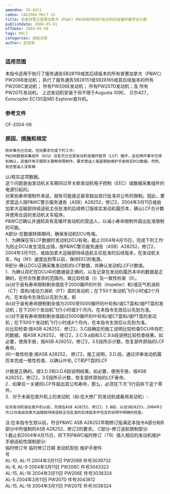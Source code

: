 ```yaml
---
amendno: 39-4411  
cadno: CAD2004-MULT-15  
title: 检查并更正普惠加拿大（P&WC）PW206和PW207发动机的低循环疲劳合计数  
publishdate: 2004-05-01  
effdate: 2004-05-08  
tags: MULT  
categories: 民航总局  
author: 赵亚艳  
---
```

  
### 适用范围  
本指令适用于执行了服务通告SB28119或其后续版本的所有普惠加拿大（P&WC）PW206B发动机；
执行了服务通告SB28151或SB28165或其后续版本的所有PW206C发动机；
所有PW206E发动机；
所有PW207D发动机；及
所有PW207E发动机。
上述发动机安装于但不限于Augusta 109E、 贝尔427，Eurocopter EC135及MD Explorer直升机。  
  
<!--more-->  
### 参考文件  
CF-2004-06  
  
### 原因、措施和规定  
    除非事先已完成，否则要求完成下列工作:  
    PW206数据采集组件（DCU）没有充分记录发动机低循环疲劳（LCF）循环，这在两件事中已得到确认，该循环用于跟踪关键寿命限制件。要求营运人每星期按维护手册核实DCU数据。然而，有些营运人没有确  
        
认/核实这项数据。  
    这个问题是由发动机关车期间过早关断发动机电子控制（EEC）或数据采集组件的电源引起的。  
    对某些寿命限制件来说，就有可能接近甚至超出现行批准并公布的限制。因此，要求营运人按P&WC警示服务通告（ASB）A28252，修订2，2004年3月11日或由加拿大运输部持续适航主任批准的后续修订版核实发动机履历本，确认LCF合计数并使用合适的发动机关车程序。  
    P&WC已确认并通知具有高循环发动机的营运人，以减小寿命限制件超出批准限制的可能。  
A部分-在数据转换期间，确保发动机DCU有电。  
1．为确保在写LCF数据时发动机DCU有电，截止2004年4月15日，完成下列工作:  
    为防止DCU发生混乱出错，按P&WC警示服务通告（ASB）A28252，修订2，2004年3月11日，或由加拿大运输部持续适航主任批准的后续版本，在发动机关车，Ng（N1）速度达到零以前，保持EEC的电源。  
    B部分-确认DCU正确采集发动机的LCF数据，并确认发动机LCF计数值。  
1．为确认存贮在DCU中的数据是正确的，以及记录在发动机履历本中的数据是正确的，在符合性要求的范围内，做比较检查（I）及一致性检查（II）。  
     (a)对于装有寿命限制剩余值低于2000循环的叶轮（Impeller）和/或压气机涡轮（CT）盘和/或动力涡轮（PT）盘的发动机；在下50个发动机飞行小时或2个月内，在本指令生效后以先到为准。和  
     (b)对于装有寿命限制剩余值为2000至5000循环的叶轮和/或CT盘和/或PT盘的发动机；在下200个发动机飞行小时或3个月内，在本指令生效后以先到为准。  
     (c)对于装有寿命限制剩余值超过5000循环的叶轮和/或CT盘和/或PT盘的发动机；在下500个发动机飞行小时或4个月内，在本指令生效后以先到为准。  
      (I)比较检查:按ASB A28252，修订2，3.C段确定的施工说明比较检查DCU中存贮的数据。按ASB A28252， 修订2，3.C.9.a段和3.C.9.b段说明比较检查结果。如必要，使用手册，按ASB A28252，修订2，3.E段所示计数，恢复部件原始的LCF寿命。  
(II)一致性检查:按ASB A28252， 修订2，施工说明，3.D.段，通过评审发动机履历本完成一致性检查，以确认叶轮, CT和PT盘的LCF  
  
        
计数是正确的。按3.D.5和3.D.6段说明结果。如必要，使用手册，按ASB A28252，修订2，3.E段所示计数，恢复部件原始的LCF寿命。  
2．如果任一关键的LCF件超出其公布寿命，那么，必须在下次飞行前拆下这个零件。  
    3．对于未装在直升机上的发动机（如:在大修厂的发动机或备用发动机）:  
  
    在将发动机装在直升机以前，完成在ASB A28252，修订2，3.B段，以及SB28253，2004年2月12日或由加拿大运输部持续适航主任批准的后续版本中包含的说明中明确的检查。  
注:在本指令生效以前，符合P&WC ASB A28252早期修订版满足本指令A部分和B部分中所强制的ASB A28252，修订2的要求。 C部分-修订适航限制部分:  
    1.截止到2004年4月15日，将下列P&WC临时修订（TR）插入相应的发动机维护手册适航性限制部分:  
    临时修订号   临时修订日期   发动机型别   维护手册件  
号  
AL-10, AL-11  2004年3月11日  PW206B  件号3039732  
AL-8, AL-9  2004年3月11日  PW206C  件号3043322  
AL-15, AL-16  2004年3月11日  PW206E  件号3038324  
AL-5  2004年3月11日  PW207D  件号3043612  
AL-15, AL-16  2004年3月11日  PW207E  件号3038324  
  
